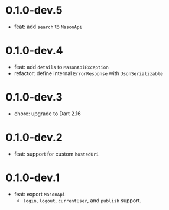 # 0.1.0-dev.5

- feat: add `search` to `MasonApi`

# 0.1.0-dev.4

- feat: add `details` to `MasonApiException`
- refactor: define internal `ErrorResponse` with `JsonSerializable`

# 0.1.0-dev.3

- chore: upgrade to Dart 2.16

# 0.1.0-dev.2

- feat: support for custom `hostedUri`

# 0.1.0-dev.1

- feat: export `MasonApi`
  - `login`, `logout`, `currentUser`, and `publish` support.
